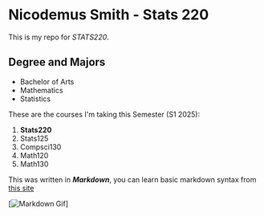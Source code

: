# Nicodemus Smith - Stats 220
This is my repo for *STATS220*. 

## Degree and Majors
*  Bachelor of Arts
  * Mathematics
  * Statistics

These are the courses I'm taking this Semester (S1 2025):
1. **Stats220**
2. Stats125
3. Compsci130
4. Math120
5. Math130

This was written in ***Markdown***, you can learn basic markdown syntax from [this site](https://www.markdownguide.org/basic-syntax/)


[![Markdown Gif](https://pifop.com/images/markdown-introduction.gif)]
